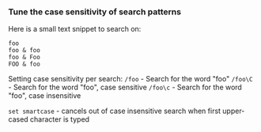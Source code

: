 ### Tune the case sensitivity of search patterns

Here is a small text snippet to search on:

```
foo
foo & foo
foo & Foo
FOO & foo
```

Setting case sensitivity per search:
`/foo` - Search for the word "foo"
`/foo\C` - Search for the word "foo", case sensitive
`/foo\c` - Search for the word "foo", case insensitive

`set smartcase` - cancels out of case insensitive search when first upper-cased character is typed
